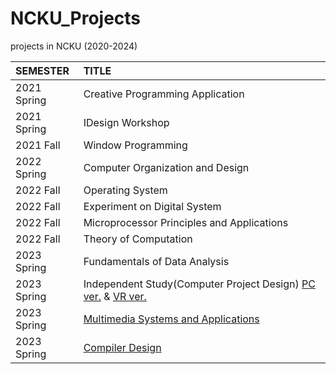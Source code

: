 # NCKU_Projects
projects in NCKU (2020-2024)


| SEMESTER | TITLE |
| :-----| :-----|
|2021 Spring | Creative Programming Application|
|2021 Spring | IDesign Workshop|
|2021 Fall   | Window Programming|
|2022 Spring | Computer Organization and Design|
|2022 Fall	 | Operating System|
|2022 Fall	 | Experiment on Digital System|
|2022 Fall	 | Microprocessor Principles and Applications|
|2022 Fall	 | Theory of Computation|
|2023 Spring | Fundamentals of Data Analysis|
|2023 Spring | Independent Study(Computer Project Design) [PC ver.](https://github.com/LinBoRui/unity-project-2023.git) & [VR ver.](https://github.com/weihsinyeh/Unity_VR_Project_Latest.git)|
|2023 Spring | [Multimedia Systems and Applications](https://github.com/lynn9106/NCKU_Multimedia-Systems-and-Applications.git) |
|2023 Spring | [Compiler Design](https://github.com/lynn9106/NCKU_Compiler2023.git) |




